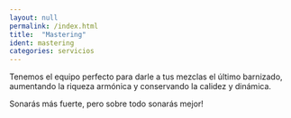 ```yaml
---
layout: null
permalink: /index.html
title:  "Mastering"
ident: mastering
categories: servicios
---
```


Tenemos el equipo perfecto para darle a tus mezclas el último barnizado, aumentando la riqueza armónica y conservando la calidez y dinámica.

Sonarás más fuerte, pero sobre todo sonarás mejor!